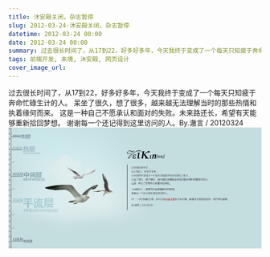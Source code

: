 ```yaml
---
title: 沐安殿关闭，杂志暂停
slug: 2012-03-24-沐安殿关闭，杂志暂停
datetime: 2012-03-24 00:00
date: 2012-03-24 00:00
summary: 过去很长时间了，从17到22，好多好多年，今天我终于变成了一个每天只知疲于奔命忙碌生计的人。
tags: 前端开发, 未境, 沐安殿, 网页设计
cover_image_url: 
---
```

过去很长时间了，从17到22，好多好多年，今天我终于变成了一个每天只知疲于奔命忙碌生计的人。
呆坐了很久，想了很多，越来越无法理解当时的那些热情和执着缘何而来。
这是一种自己不愿承认和面对的失败。未来路还长，希望有天能够重新拾回梦想。
谢谢每一个还记得到这里访问的人。By.澈言 / 20120324
![84941-73p8p571brs.png](../assets/2020/10/2751599286.png)